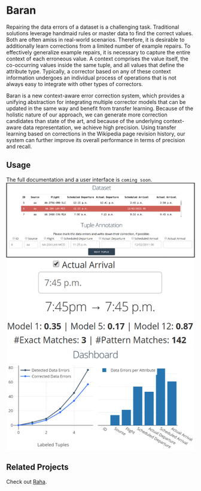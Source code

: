 # Baran
Repairing the data errors of a dataset is a challenging task. 
Traditional solutions leverage handmaid rules or master data to find the correct values. Both are often amiss in real-world scenarios. Therefore, it is desirable to additionally learn corrections from a limited number of example repairs. To effectively generalize example repairs, it is necessary to capture the entire context of each erroneous value. A context comprises the value itself, the co-occurring values inside the same tuple, and all values that define the attribute type. Typically, a corrector based on any of these context information undergoes an individual process of operations that is not always easy to integrate with other types of correctors.

Baran is a new context-aware error correction system, which provides a unifying abstraction for integrating multiple corrector models that can be updated in the same way and benefit from transfer learning. Because of the holistic nature of our approach, we can generate more correction candidates than state of the art, and because of the underlying context-aware data representation, we achieve high precision. Using transfer learning based on corrections in the Wikipedia page revision history, our system can further improve its overall performance in terms of precision and recall.

## Usage
The full documentation and a user interface is `coming soon`.
![Data Annotation](pictures/ui.png)   
![User Support](pictures/ui_annotation.png)   
![Dashboard](pictures/ui_dashboard.png)   

## Related Projects
Check out [Raha](https://github.com/bigdama/raha).
